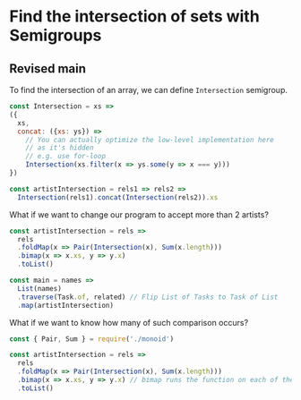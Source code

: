 # Find the intersection of sets with Semigroups

## Revised main 

To find the intersection of an array, we can define `Intersection` semigroup. 

```javascript
const Intersection = xs =>
({
  xs,
  concat: ({xs: ys}) =>
    // You can actually optimize the low-level implementation here
    // as it's hidden 
    // e.g. use for-loop
    Intersection(xs.filter(x => ys.some(y => x === y)))
})

const artistIntersection = rels1 => rels2 => 
  Intersection(rels1).concat(Intersection(rels2)).xs

```


What if we want to change our program to accept more than 2 artists? 

```javascript
const artistIntersection = rels =>
  rels
  .foldMap(x => Pair(Intersection(x), Sum(x.length)))
  .bimap(x => x.xs, y => y.x)
  .toList()

const main = names =>
  List(names)
  .traverse(Task.of, related) // Flip List of Tasks to Task of List
  .map(artistIntersection)
```


What if we want to know how many of such comparison occurs? 

```javascript
const { Pair, Sum } = require('./monoid')

const artistIntersection = rels =>
  rels
  .foldMap(x => Pair(Intersection(x), Sum(x.length)))
  .bimap(x => x.xs, y => y.x) // bimap runs the function on each of the functor
  .toList()
```
